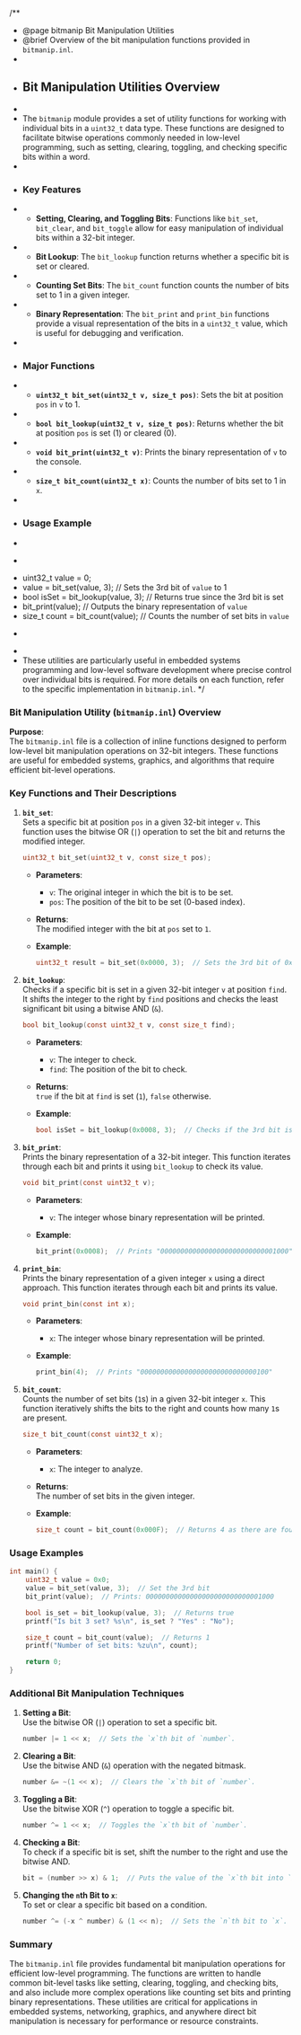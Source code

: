 /**
 * @page bitmanip Bit Manipulation Utilities
 * @brief Overview of the bit manipulation functions provided in `bitmanip.inl`.
 *
 * ## Bit Manipulation Utilities Overview
 *
 * The `bitmanip` module provides a set of utility functions for working with individual bits in a `uint32_t` data type. These functions are designed to facilitate bitwise operations commonly needed in low-level programming, such as setting, clearing, toggling, and checking specific bits within a word.
 *
 * ### Key Features
 * - **Setting, Clearing, and Toggling Bits**: Functions like `bit_set`, `bit_clear`, and `bit_toggle` allow for easy manipulation of individual bits within a 32-bit integer.
 * - **Bit Lookup**: The `bit_lookup` function returns whether a specific bit is set or cleared.
 * - **Counting Set Bits**: The `bit_count` function counts the number of bits set to 1 in a given integer.
 * - **Binary Representation**: The `bit_print` and `print_bin` functions provide a visual representation of the bits in a `uint32_t` value, which is useful for debugging and verification.
 *
 * ### Major Functions
 * - **`uint32_t bit_set(uint32_t v, size_t pos)`**: Sets the bit at position `pos` in `v` to 1.
 * - **`bool bit_lookup(uint32_t v, size_t pos)`**: Returns whether the bit at position `pos` is set (1) or cleared (0).
 * - **`void bit_print(uint32_t v)`**: Prints the binary representation of `v` to the console.
 * - **`size_t bit_count(uint32_t x)`**: Counts the number of bits set to 1 in `x`.
 *
 * ### Usage Example
 *
 * ```c
 * uint32_t value = 0;
 * value = bit_set(value, 3);  // Sets the 3rd bit of `value` to 1
 * bool isSet = bit_lookup(value, 3);  // Returns true since the 3rd bit is set
 * bit_print(value);  // Outputs the binary representation of `value`
 * size_t count = bit_count(value);  // Counts the number of set bits in `value`
 * ```
 *
 * These utilities are particularly useful in embedded systems programming and low-level software development where precise control over individual bits is required. For more details on each function, refer to the specific implementation in `bitmanip.inl`.
 */


### Bit Manipulation Utility (`bitmanip.inl`) Overview

**Purpose**:  
The `bitmanip.inl` file is a collection of inline functions designed to perform low-level bit manipulation operations on 32-bit integers. These functions are useful for embedded systems, graphics, and algorithms that require efficient bit-level operations.

### Key Functions and Their Descriptions

1. **`bit_set`**:  
   Sets a specific bit at position `pos` in a given 32-bit integer `v`. This function uses the bitwise OR (`|`) operation to set the bit and returns the modified integer.

   ```c
   uint32_t bit_set(uint32_t v, const size_t pos);
   ```
   - **Parameters**:  
     - `v`: The original integer in which the bit is to be set.
     - `pos`: The position of the bit to be set (0-based index).
   - **Returns**:  
     The modified integer with the bit at `pos` set to `1`.

   - **Example**:
     ```c
     uint32_t result = bit_set(0x0000, 3);  // Sets the 3rd bit of 0x0000, returns 0x0008
     ```

2. **`bit_lookup`**:  
   Checks if a specific bit is set in a given 32-bit integer `v` at position `find`. It shifts the integer to the right by `find` positions and checks the least significant bit using a bitwise AND (`&`).

   ```c
   bool bit_lookup(const uint32_t v, const size_t find);
   ```
   - **Parameters**:  
     - `v`: The integer to check.
     - `find`: The position of the bit to check.
   - **Returns**:  
     `true` if the bit at `find` is set (`1`), `false` otherwise.

   - **Example**:
     ```c
     bool isSet = bit_lookup(0x0008, 3);  // Checks if the 3rd bit is set, returns true
     ```

3. **`bit_print`**:  
   Prints the binary representation of a 32-bit integer. This function iterates through each bit and prints it using `bit_lookup` to check its value.

   ```c
   void bit_print(const uint32_t v);
   ```
   - **Parameters**:  
     - `v`: The integer whose binary representation will be printed.

   - **Example**:
     ```c
     bit_print(0x0008);  // Prints "00000000000000000000000000001000"
     ```

4. **`print_bin`**:  
   Prints the binary representation of a given integer `x` using a direct approach. This function iterates through each bit and prints its value.

   ```c
   void print_bin(const int x);
   ```
   - **Parameters**:  
     - `x`: The integer whose binary representation will be printed.

   - **Example**:
     ```c
     print_bin(4);  // Prints "00000000000000000000000000000100"
     ```

5. **`bit_count`**:  
   Counts the number of set bits (`1`s) in a given 32-bit integer `x`. This function iteratively shifts the bits to the right and counts how many `1`s are present.

   ```c
   size_t bit_count(const uint32_t x);
   ```
   - **Parameters**:  
     - `x`: The integer to analyze.
   - **Returns**:  
     The number of set bits in the given integer.

   - **Example**:
     ```c
     size_t count = bit_count(0x000F);  // Returns 4 as there are four 1's in the binary representation
     ```

### Usage Examples

```c
int main() {
    uint32_t value = 0x0;
    value = bit_set(value, 3);  // Set the 3rd bit
    bit_print(value);  // Prints: 00000000000000000000000000001000

    bool is_set = bit_lookup(value, 3);  // Returns true
    printf("Is bit 3 set? %s\n", is_set ? "Yes" : "No");

    size_t count = bit_count(value);  // Returns 1
    printf("Number of set bits: %zu\n", count);

    return 0;
}
```

### Additional Bit Manipulation Techniques

1. **Setting a Bit**:  
   Use the bitwise OR (`|`) operation to set a specific bit.

   ```c
   number |= 1 << x;  // Sets the `x`th bit of `number`.
   ```

2. **Clearing a Bit**:  
   Use the bitwise AND (`&`) operation with the negated bitmask.

   ```c
   number &= ~(1 << x);  // Clears the `x`th bit of `number`.
   ```

3. **Toggling a Bit**:  
   Use the bitwise XOR (`^`) operation to toggle a specific bit.

   ```c
   number ^= 1 << x;  // Toggles the `x`th bit of `number`.
   ```

4. **Checking a Bit**:  
   To check if a specific bit is set, shift the number to the right and use the bitwise AND.

   ```c
   bit = (number >> x) & 1;  // Puts the value of the `x`th bit into `bit`.
   ```

5. **Changing the `n`th Bit to `x`**:  
   To set or clear a specific bit based on a condition.

   ```c
   number ^= (-x ^ number) & (1 << n);  // Sets the `n`th bit to `x`.
   ```

### Summary

The `bitmanip.inl` file provides fundamental bit manipulation operations for efficient low-level programming. The functions are written to handle common bit-level tasks like setting, clearing, toggling, and checking bits, and also include more complex operations like counting set bits and printing binary representations. These utilities are critical for applications in embedded systems, networking, graphics, and anywhere direct bit manipulation is necessary for performance or resource constraints.